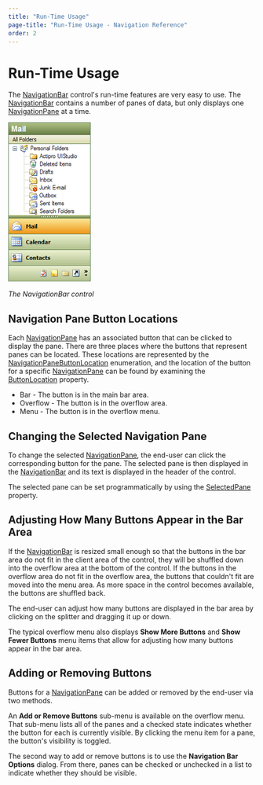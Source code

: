```yaml
---
title: "Run-Time Usage"
page-title: "Run-Time Usage - Navigation Reference"
order: 2
---
```

# Run-Time Usage

The [NavigationBar](xref:ActiproSoftware.UI.WinForms.Controls.Navigation.NavigationBar) control's run-time features are very easy to use.  The [NavigationBar](xref:ActiproSoftware.UI.WinForms.Controls.Navigation.NavigationBar) contains a number of panes of data, but only displays one [NavigationPane](xref:ActiproSoftware.UI.WinForms.Controls.Navigation.NavigationPane) at a time.

![Screenshot](images/navigationbar-olive-green.gif)

*The NavigationBar control*

## Navigation Pane Button Locations

Each [NavigationPane](xref:ActiproSoftware.UI.WinForms.Controls.Navigation.NavigationPane) has an associated button that can be clicked to display the pane.  There are three places where the buttons that represent panes can be located.  These locations are represented by the [NavigationPaneButtonLocation](xref:ActiproSoftware.UI.WinForms.Controls.Navigation.NavigationPaneButtonLocation) enumeration, and the location of the button for a specific [NavigationPane](xref:ActiproSoftware.UI.WinForms.Controls.Navigation.NavigationPane) can be found by examining the [ButtonLocation](xref:ActiproSoftware.UI.WinForms.Controls.Navigation.NavigationPane.ButtonLocation) property.

- Bar - The button is in the main bar area.
- Overflow - The button is in the overflow area.
- Menu - The button is in the overflow menu.

## Changing the Selected Navigation Pane

To change the selected [NavigationPane](xref:ActiproSoftware.UI.WinForms.Controls.Navigation.NavigationPane), the end-user can click the corresponding button for the pane.  The selected pane is then displayed in the [NavigationBar](xref:ActiproSoftware.UI.WinForms.Controls.Navigation.NavigationBar) and its text is displayed in the header of the control.

The selected pane can be set programmatically by using the [SelectedPane](xref:ActiproSoftware.UI.WinForms.Controls.Navigation.NavigationBar.SelectedPane) property.

## Adjusting How Many Buttons Appear in the Bar Area

If the [NavigationBar](xref:ActiproSoftware.UI.WinForms.Controls.Navigation.NavigationBar) is resized small enough so that the buttons in the bar area do not fit in the client area of the control, they will be shuffled down into the overflow area at the bottom of the control.  If the buttons in the overflow area do not fit in the overflow area, the buttons that couldn't fit are moved into the menu area.  As more space in the control becomes available, the buttons are shuffled back.

The end-user can adjust how many buttons are displayed in the bar area by clicking on the splitter and dragging it up or down.

The typical overflow menu also displays **Show More Buttons** and **Show Fewer Buttons** menu items that allow for adjusting how many buttons appear in the bar area.

## Adding or Removing Buttons

Buttons for a [NavigationPane](xref:ActiproSoftware.UI.WinForms.Controls.Navigation.NavigationPane) can be added or removed by the end-user via two methods.

An **Add or Remove Buttons** sub-menu is available on the overflow menu.  That sub-menu lists all of the panes and a checked state indicates whether the button for each is currently visible.  By clicking the menu item for a pane, the button's visibility is toggled.

The second way to add or remove buttons is to use the **Navigation Bar Options** dialog.  From there, panes can be checked or unchecked in a list to indicate whether they should be visible.
